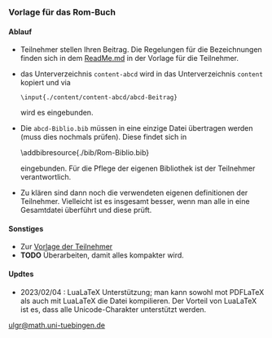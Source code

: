 ### Vorlage für das Rom-Buch

#### Ablauf

* Teilnehmer stellen Ihren Beitrag. Die Regelungen für die Bezeichnungen finden sich in dem [ReadMe.md](https://github.com/ugroh/AGFA-Rom-Teilnehmer/blob/main/ReadMe.md) in der Vorlage für die Teilnehmer.

* das Unterverzeichnis `content-abcd` wird in das Unterverzeichnis `content` kopiert und via 

	  \input{./content/content-abcd/abcd-Beitrag}
	  
	wird es eingebunden.
	
*  Die `abcd-Biblio.bib` müssen in eine einzige Datei übertragen werden (muss dies nochmals prüfen). Diese findet sich in 

	\addbibresource{./bib/Rom-Biblio.bib}
	
	eingebunden. Für die Pflege der eigenen Bibliothek ist der Teilnehmer verantwortlich. 
	
*  Zu klären sind dann noch die verwendeten eigenen definitionen der Teilnehmer. Vielleicht ist es insgesamt besser, wenn man alle in eine Gesamtdatei überführt und diese prüft. 

#### Sonstiges

* Zur [Vorlage der Teilnehmer](https://github.com/ugroh/AGFA-Rom-Teilnehmer) 
* **TODO** Überarbeiten, damit alles kompakter wird.

#### Updtes

* 2023/02/04 : LuaLaTeX Unterstützung; man kann sowohl mot PDFLaTeX als auch mit LuaLaTeX die Datei kompilieren. Der Vorteil von LuaLaTeX ist es, dass alle Unicode-Charakter unterstützt werden.

<ulgr@math.uni-tuebingen.de>


